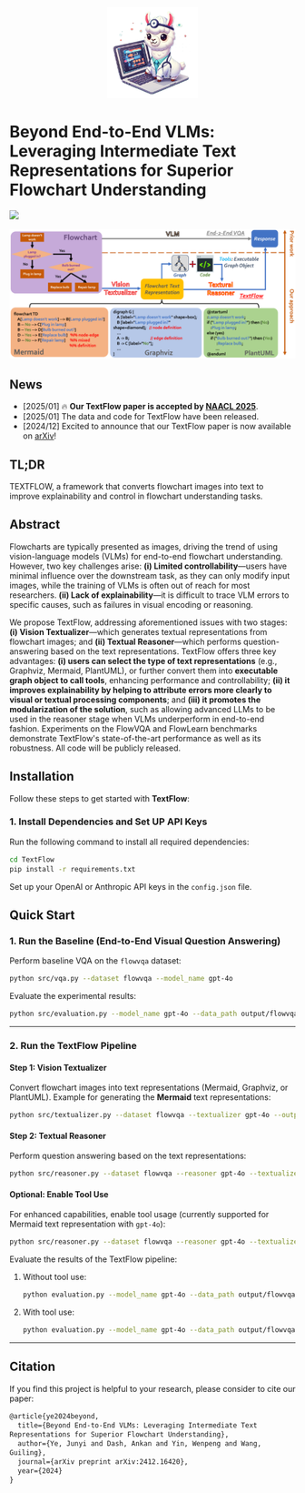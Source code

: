<p align="center">
    <img src="assets/figures/logo.png" width="160"> 
</p>

# Beyond End-to-End VLMs: Leveraging Intermediate Text Representations for Superior Flowchart Understanding

[![](https://img.shields.io/badge/cs.CV-arXiv%3A2412.16420-B31B1B.svg)](https://arxiv.org/abs/2412.16420)

![](./assets/figures/textflow.png)

## News
- [2025/01] 🔥 **Our TextFlow paper is accepted by [NAACL 2025](https://2025.naacl.org/)**.
- [2025/01]  The data and code for TextFlow have been released.
- [2024/12]  Excited to announce that our TextFlow paper is now available on [arXiv](https://arxiv.org/abs/2412.16420)!

## TL;DR
TEXTFLOW, a framework that converts flowchart images into text to improve explainability and control in flowchart understanding tasks.

## Abstract
Flowcharts are typically presented as images, driving the trend of using vision-language models (VLMs) for end-to-end flowchart understanding. However, two key challenges arise: **(i) Limited controllability**—users have minimal influence over the downstream task, as they can only modify input images, while the training of VLMs is often out of reach for most researchers. **(ii) Lack of explainability**—it is difficult to trace VLM errors to specific causes, such as failures in visual encoding or reasoning. 

We propose TextFlow, addressing aforementioned issues with two stages: **(i) Vision Textualizer**—which generates textual representations from flowchart images; and **(ii) Textual Reasoner**—which performs question-answering based on the text representations. TextFlow offers three key advantages: **(i) users can select the type of text representations** (e.g., Graphviz, Mermaid, PlantUML), or further convert them into **executable graph object to call tools**, enhancing performance and controllability; **(ii) it improves explainability by helping to attribute errors more clearly to visual or textual processing components**; and **(iii) it promotes the modularization of the solution**, such as allowing advanced LLMs to be used in the reasoner stage when VLMs underperform in end-to-end fashion. Experiments on the FlowVQA and FlowLearn benchmarks demonstrate TextFlow's state-of-the-art performance as well as its robustness. All code will be publicly released.

## Installation

Follow these steps to get started with **TextFlow**:

### 1. Install Dependencies and Set UP API Keys
Run the following command to install all required dependencies:
```bash
cd TextFlow
pip install -r requirements.txt
```
Set up your OpenAI or Anthropic API keys in the `config.json` file.


## Quick Start

### 1. Run the Baseline (End-to-End Visual Question Answering)
Perform baseline VQA on the `flowvqa` dataset:
```bash
python src/vqa.py --dataset flowvqa --model_name gpt-4o
```

Evaluate the experimental results:
```bash
python src/evaluation.py --model_name gpt-4o --data_path output/flowvqa/vqa/gpt-4o.json
```

---

### 2. Run the TextFlow Pipeline
#### Step 1: Vision Textualizer
Convert flowchart images into text representations (Mermaid, Graphviz, or PlantUML). Example for generating the **Mermaid** text representations:
```bash
python src/textualizer.py --dataset flowvqa --textualizer gpt-4o --output_type mermaid
```

#### Step 2: Textual Reasoner
Perform question answering based on the text representations:
```bash
python src/reasoner.py --dataset flowvqa --reasoner gpt-4o --textualizer gpt-4o --input_type mermaid
```

#### Optional: Enable Tool Use
For enhanced capabilities, enable tool usage (currently supported for Mermaid text representation with `gpt-4o`):
```bash
python src/reasoner.py --dataset flowvqa --reasoner gpt-4o --textualizer gpt-4o --input_type mermaid --tool_use
```

Evaluate the results of the TextFlow pipeline:
1. Without tool use:
   ```bash
   python evaluation.py --model_name gpt-4o --data_path output/flowvqa/textflow/mermaid_reasoner_gpt-4o_textualizer_gpt-4o.json
   ```
2. With tool use:
   ```bash
   python evaluation.py --model_name gpt-4o --data_path output/flowvqa/textflow/mermaid_reasoner_tool_use_gpt-4o_textualizer_gpt-4o.json
   ```

---

## Citation
If you find this project is helpful to your research, please consider to cite our paper:
```
@article{ye2024beyond,
  title={Beyond End-to-End VLMs: Leveraging Intermediate Text Representations for Superior Flowchart Understanding},
  author={Ye, Junyi and Dash, Ankan and Yin, Wenpeng and Wang, Guiling},
  journal={arXiv preprint arXiv:2412.16420},
  year={2024}
}
```
